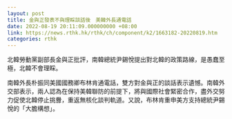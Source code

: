 ```yaml
---
layout: post
title: 金與正發表不與理睬談話後　美韓外長通電話
date: 2022-08-19 20:11:09.000000000 +08:00
link: https://news.rthk.hk/rthk/ch/component/k2/1663182-20220819.htm
categories: rthk
---
```


北韓勞動黨副部長金與正批評，南韓總統尹錫悅提出對北韓的政策路線，是愚蠢至極，北韓不會理睬。

南韓外長朴振同美國國務卿布林肯通電話，雙方對金與正的談話表示遺憾。南韓外交部表示，兩人認為在保持美韓聯防的前提下，將與國際社會緊密合作，盡外交努力促使北韓停止挑釁，重返無核化談判軌道。又說，布林肯重申美方支持總統尹錫悅的「大膽構想」。
